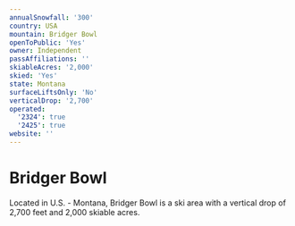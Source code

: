 ```yaml
---
annualSnowfall: '300'
country: USA
mountain: Bridger Bowl
openToPublic: 'Yes'
owner: Independent
passAffiliations: ''
skiableAcres: '2,000'
skied: 'Yes'
state: Montana
surfaceLiftsOnly: 'No'
verticalDrop: '2,700'
operated:
  '2324': true
  '2425': true
website: ''
---
```



# Bridger Bowl

Located in U.S. - Montana, Bridger Bowl is a ski area with a vertical drop of 2,700 feet and 2,000 skiable acres.
